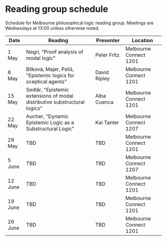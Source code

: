 # Reading group schedule
Schedule for Melbourne philosophical logic reading group. Meetings are Wednesdays at 13:00 unless otherwise noted.

|Date|Reading|Presenter|Location|
|---|---|---|---|
|1 May|Negri, "Proof analysis of modal logic"|Peter Fritz|Melbourne Connect 1201|
|8 May|Bílková, Majer, Peliš, "Epistemic logics for sceptical agents"|David Ripley|Melbourne Connect 1201|
|15 May|Sedlár, "Epistemic extensions of modal distributive substructural logics"|Alba Cuenca|Melbourne Connect 1201|
|22 May|Aucher, "Dynamic Epistemic Logic as a Substructural Logic"|Kai Tanter|Melbourne Connect 1207|
|29 May|TBD|TBD|Melbourne Connect 1201|
|5 June|TBD|TBD|Melbourne Connect 1207|
|12 June|TBD|TBD|Melbourne Connect 1201|
|19 June|TBD|TBD|Melbourne Connect 1201|
|26 June|TBD|TBD|Melbourne Connect 1201|
